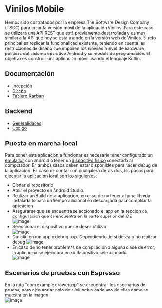 # Vinilos Mobile

Hemos sido contratados por la empresa The Software Design Company (TSDC) para crear la versión móvil de la aplicación Vinilos. Para este caso se utilizara una API REST que está previamente desarrollada y es muy similar a la API que hoy se esta usando en la versión web de Vinilos. El reto principal es replicar la funcionalidad existente, teniendo en cuenta las restricciones de diseño que imponen los móviles a nivel de hardware, políticas del sistema operativo Android y su modelo de programación. El objetivo es construir una aplicación móvil usando el lenguaje Kotlin.

## Documentación
- [Incepción](https://github.com/andesleodiego24/vinilos-mobile/wiki/Inception)
- [Diseño](https://www.figma.com/file/GOeTqTABwuqAT7UIBKJXLV/Vinilos?type=design&node-id=0-1&mode=design)
- [Tablero Kanban](https://github.com/users/andesleodiego24/projects/1)

## Backend
- [Generalidades](https://misw-4104-web.github.io/GuiasProyecto/generalidades.html#documentaci%C3%B3n-del-api)
- [Código](https://github.com/TheSoftwareDesignLab/BackVynils/blob/master/README.md#description)

## Puesta en marcha local
Para poner esta aplicacion a funcionar es necesario tener configurado un [emulador](https://developer.android.com/studio/run/emulator?hl=es-419) con android o tener un [dispositivo fisico](https://developer.android.com/studio/debug?hl=es-419) conectado al computador. En ambos casos deben estar disponibles para hacer debug de la aplicacion. 
En caso de contar con cualquiera de las dos, los pasos para ejecutar la aplicacion local son los siguientes:
- Clonar el repositorio
- Abrir el proyecto en Android Studio.
- Realizar un Build de la aplicacion, en caso de no tener alguna libreria instalada tomara un tiempo adicional en descargarla para complilar la aplicacion
- Asegurarse que se encuentra seleccionado el app en la seccion de configuracion que se encuentra en la parte superior del IDE
   <br/>
  ![image](https://github.com/andesleodiego24/vinilos-mobile/assets/124963914/4c4e27f8-5d42-46bd-884e-e8439d0a8922)
- Seleccionar el dispositivo que se desea utilizar
  <br/>
  ![image](https://github.com/andesleodiego24/vinilos-mobile/assets/124963914/bfa5487f-7df0-4993-945a-84c6c186ab41)
- Dar clic en run app o debug app. Dependiendo de si desea o no realizar debug
  ![image](https://github.com/andesleodiego24/vinilos-mobile/assets/124963914/5b92efd5-a1d7-45d4-af49-90767d1ba488)
- En caso de no tener problemas de compilacion o alguna clase de error, la aplicacion se ejecutara en su dispositivo seleccionado.
  <br/>
![image](https://github.com/andesleodiego24/vinilos-mobile/assets/124963914/3a21e6c3-fe37-4c8e-af8e-a57fac9b9bc2)
## Escenarios de pruebas con Espresso
En la ruta "com.example.drawerapp" se encuentran los escenarios de prueba, para ejecutarlos solo de click sobre cada uno de ellos como se muestra en la imagen
  <br/>
![image](https://github.com/andesleodiego24/vinilos-mobile/assets/79039742/9aa7cad7-b30b-4683-b912-c8cd8bb4540c)


